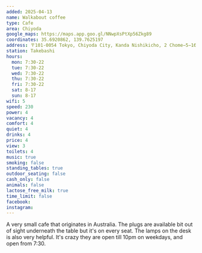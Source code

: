 ```yaml
---
added: 2025-04-13
name: Walkabout coffee
type: Cafe
area: Chiyoda
google_maps: https://maps.app.goo.gl/NNwpXsPtXp56Zkg89
coordinates: 35.6920862, 139.7625197
address: 〒101-0054 Tokyo, Chiyoda City, Kanda Nishikicho, 2 Chome−5−16 名古路ビル新館 1F
station: Takebashi
hours:
  mon: 7:30-22
  tue: 7:30-22
  wed: 7:30-22
  thu: 7:30-22
  fri: 7:30-22
  sat: 8-17
  sun: 8-17
wifi: 5
speed: 230
power: 4
vacancy: 4
comfort: 4
quiet: 4
drinks: 4
price: 4
view: 3
toilets: 4
music: true
smoking: false
standing_tables: true
outdoor_seating: false
cash_only: false
animals: false
lactose_free_milk: true
time_limit: false
facebook:
instagram:
---
```


A very small cafe that originates in Australia. The plugs are available bit out of sight underneath the table but it's on every seat. The lamps on the desk is also very helpful. It's crazy they are open till 10pm on weekdays, and open from 7:30.
